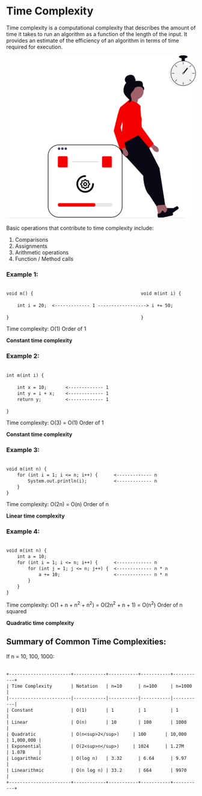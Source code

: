 # Time Complexity

Time complexity is a computational complexity that describes the amount of time it takes to run an algorithm as a function of the length of the input. It provides an estimate of the efficiency of an algorithm in terms of time required for execution.

![Time Complexity](../res/img/undraw_processing_bto8.svg)

Basic operations that contribute to time complexity include:
 1. Comparisons
 2. Assignments
 3. Arithmetic operations
 4. Function / Method calls

### Example 1:

```plaintext

void m() {                                        void m(int i) {

    int i = 20;  <------------- 1 ------------------> i += 50;

}                                                 }

```

Time complexity: O(1)         Order of 1

  **Constant time complexity**

### Example 2:

```plaintext

int m(int i) {

    int x = 10;       <------------- 1
    int y = i + x;    <------------- 1
    return y;         <------------- 1

}

```

Time complexity: O(3) = O(1)         Order of 1

  **Constant time complexity**


### Example 3:

```plaintext

void m(int n) {
    for (int i = 1; i <= n; i++) {      <------------- n
        System.out.println(i);          <------------- n
    }
}

```

Time complexity: O(2n) = O(n)         Order of n

  **Linear time complexity**


### Example 4:

```plaintext

void m(int n) {
    int a = 10;
    for (int i = 1; i <= n; i++) {      <------------- n
        for (int j = 1; j <= n; j++) {  <------------- n * n
            a += 10;                    <------------- n * n
        }
    }
}

```

Time complexity: O(1 + n + n<sup>2</sup> + n<sup>2</sup>) = O(2n<sup>2</sup> + n + 1) = O(n<sup>2</sup>)         Order of n squared

  **Quadratic time complexity**


## Summary of Common Time Complexities:

If n = 10, 100, 1000:

```html,plaintext

+-----------------------+------------+-----------+-----------+-----------+
| Time Complexity       | Notation   | n=10      | n=100     | n=1000    |
|-----------------------|------------|-----------|-----------|-----------|
| Constant              | O(1)       | 1         | 1         | 1         |
| Linear                | O(n)       | 10        | 100       | 1000      |
| Quadratic             | O(n<sup>2</sup>)     | 100       | 10,000    | 1,000,000 |
| Exponential           | O(2<sup>n</sup>)     | 1024      | 1.27M     | 1.07B     |
| Logarithmic           | O(log n)   | 3.32      | 6.64      | 9.97      |
| Linearithmic          | O(n log n) | 33.2      | 664       | 9970      |
+-----------------------+------------+-----------+-----------+-----------+

```


